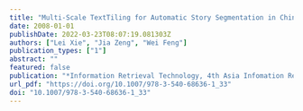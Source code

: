 ```yaml
---
title: "Multi-Scale TextTiling for Automatic Story Segmentation in Chinese Broadcast News"
date: 2008-01-01
publishDate: 2022-03-23T08:07:19.081303Z
authors: ["Lei Xie", "Jia Zeng", "Wei Feng"]
publication_types: ["1"]
abstract: ""
featured: false
publication: "*Information Retrieval Technology, 4th Asia Infomation Retrieval Symposium, AIRS 2008, Harbin, China, January 15-18, 2008, Revised Selected Papers*"
url_pdf: "https://doi.org/10.1007/978-3-540-68636-1_33"
doi: "10.1007/978-3-540-68636-1_33"
---
```


